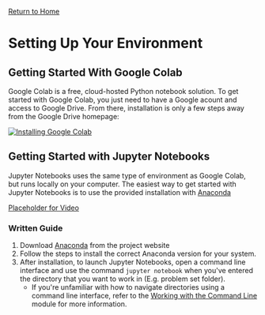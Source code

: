 [Return to Home](https://anthony-agbay.github.io/python-resource-guide)

# Setting Up Your Environment

## Getting Started With Google Colab

Google Colab is a free, cloud-hosted Python notebook solution. To get started with Google Colab, you just need to have a Google acount and access to Google Drive. From there, installation is only a few steps away from the Google Drive homepage:

[![Installing Google Colab](https://img.youtube.com/vi/Dt-U34n9Rh4/0.jpg)](https://youtu.be/Dt-U34n9Rh4 "Installing Google Colab")

## Getting Started with Jupyter Notebooks

Jupyter Notebooks uses the same type of environment as Google Colab, but runs locally on your computer. The easiest way to get started with Jupyter Notebooks is to use the provided installation with [Anaconda](https://www.anaconda.com/products/individual)

[Placeholder for Video]()

### Written Guide
1. Download [Anaconda](https://www.anaconda.com/products/individual) from the project website
2. Follow the steps to install the correct Anaconda version for your system.
3. After installation, to launch Jupyter Notebooks, open a command line interface and use the command `jupyter notebook` when you've entered the directory that you want to work in (E.g. problem set folder).
    - If you're unfamiliar with how to navigate directories using a command line interface, refer to the [Working with the Command Line](https://anthony-agbay.github.io/python-resource-guide/pages/command-line.html) module for more information.
